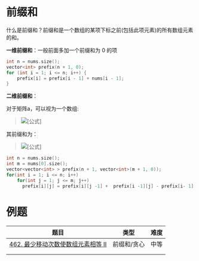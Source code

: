 # 前缀和

什么是前缀和？前缀和是一个数组的某项下标之前(包括此项元素)的所有数组元素的和。

**一维前缀和**：一般前面多加一个前缀和为 0 的项

```c++
int n = nums.size();
vector<int> prefix(n + 1, 0);
for (int i = 1; i <= n; i++) {
    prefix[i] = prefix[i - 1] + nums[i - 1];
}
```

**二维前缀和**：

对于矩阵a，可以视为一个数组:

> ![[公式]](https://www.zhihu.com/equation?tex=%5Cbegin%7Bmatrix%7D+1%262%264%263%5C%5C+5%266%262%264%5C%5C+6%263%265%269%5C%5C+%5Cend%7Bmatrix%7D)

其前缀和为：

> ![[公式]](https://www.zhihu.com/equation?tex=%5Cbegin%7Bmatrix%7D+1%263%267%2610%5C%5C+6%2614%2620%2627%5C%5C+12%2623%2634%2650%5C%5C+%5Cend%7Bmatrix%7D)

```c++
int n = nums.size();
int m = nums[0].size();
vector<vector<int> > prefix(n + 1, vector<int>(m + 1, 0));
for(int i = 1; i <= n; i++)
    for(int j = 1; j <= m; j++)
      prefix[i][j] = prefix[i][j -1] +  prefix[i -1][j] - prefix[i- 1][j -1] + nums[i][j];
```

# 例题

| 题目                                                         | 类型        | 难度 |
| ------------------------------------------------------------ | ----------- | ---- |
| [462. 最少移动次数使数组元素相等 II](https://leetcode.cn/problems/minimum-moves-to-equal-array-elements-ii/) | 前缀和/贪心 | 中等 |
|                                                              |             |      |
|                                                              |             |      |

